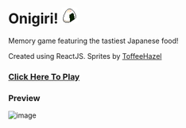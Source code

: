 # Onigiri! ![](https://github.com/ddannyll/onigiri/blob/master/src/sprites/jpf14.png)

Memory game featuring the tastiest Japanese food!

Created using ReactJS. Sprites by [ToffeeHazel](https://toffeehazel.itch.io/)

### [Click Here To Play](https://ddannyll.github.io/onigiri/)

### Preview
![image](https://user-images.githubusercontent.com/80935652/213840856-91b65260-7a22-43e8-a8e8-44c1208f54cb.png)

